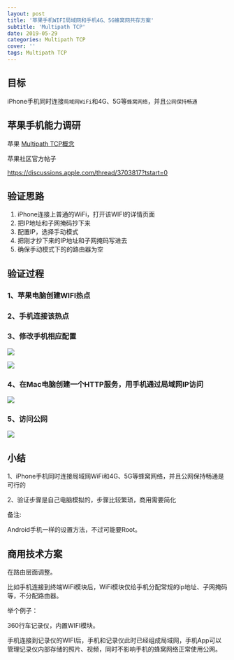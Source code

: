 ```yaml
---
layout: post
title: '苹果手机WIFI局域网和手机4G、5G蜂窝网共存方案'
subtitle: 'Multipath TCP'
date: 2019-05-29
categories: Multipath TCP
cover: ''
tags: Multipath TCP
---
```


## 目标

iPhone手机同时连接`局域网WiFi`和4G、5G等`蜂窝网络`，并且`公网保持畅通`

## 苹果手机能力调研

苹果 [Multipath TCP概念](https://support.apple.com/en-us/HT201373)

苹果社区官方帖子

<a href='https://discussions.apple.com/thread/3703817?tstart=0' target='_blank'>https://discussions.apple.com/thread/3703817?tstart=0</a>

## 验证思路

1. iPhone连接上普通的WiFi，打开该WIFI的详情页面
2. 把IP地址和子网掩码抄下来
3. 配置IP，选择手动模式
4. 把刚才抄下来的IP地址和子网掩码写进去
5. 确保手动模式下的的路由器为空


## 验证过程

### 1、苹果电脑创建WIFI热点

### 2、手机连接该热点

### 3、修改手机相应配置

![](../../../assets/img/15591064490433/15591068203405.jpg)


![](../../../assets/img/15591064490433/15591068413264.jpg)


### 4、在Mac电脑创建一个HTTP服务，用手机通过局域网IP访问

![](../../../assets/img/15591064490433/15591068867015.jpg)

### 5、访问公网

![](../../../assets/img/15591064490433/15591072752821.jpg)


## 小结

1、iPhone手机同时连接局域网WiFi和4G、5G等蜂窝网络，并且公网保持畅通是可行的

2、验证步骤是自己电脑模拟的，步骤比较繁琐，商用需要简化


备注:

Android手机一样的设置方法，不过可能要Root。

## 商用技术方案

在路由层面调整。

比如手机连接到终端WiFi模块后，WiFi模块仅给手机分配常规的ip地址、子网掩码等，不分配路由器。

举个例子：

360行车记录仪，内置WIFI模块。

手机连接到记录仪的WIFI后，手机和记录仪此时已经组成局域网，手机App可以管理记录仪内部存储的照片、视频，同时不影响手机的蜂窝网络正常使用公网。